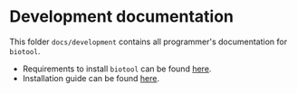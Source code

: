 [//]: # (biotool)
[//]: # (Bioinformatics Toolbox)
[//]: # ()
[//]: # (docs/development/README.md)
[//]: # (Copyright © 2020 Hamalčík Jan)
[//]: # ()
[//]: # (Contains basic information about developing with biotool's API)
[//]: # ()

# Development documentation

This folder `docs/development` contains all programmer's documentation for
`biotool`.

* Requirements to install `biotool` can be found
[here](requirements.md).
* Installation guide can be found [here](installation.md).
